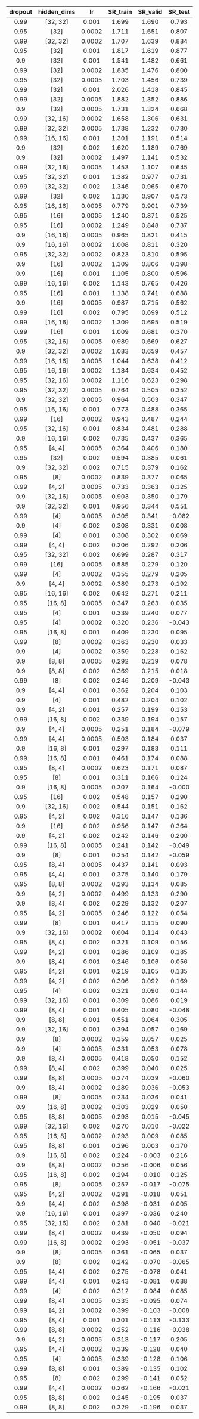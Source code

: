 | dropout | hidden_dims | lr | SR_train | SR_valid | SR_test |
|:-------:|:-----------:|:--:|:--------:|:--------:|:-------:|
| 0.99 | [32, 32] | 0.001 | 1.699 | 1.690 | 0.793 |
| 0.95 | [32] | 0.0002 | 1.711 | 1.651 | 0.807 |
| 0.99 | [32, 32] | 0.0002 | 1.707 | 1.639 | 0.884 |
| 0.95 | [32] | 0.001 | 1.817 | 1.619 | 0.877 |
| 0.9 | [32] | 0.001 | 1.541 | 1.482 | 0.661 |
| 0.99 | [32] | 0.0002 | 1.835 | 1.476 | 0.800 |
| 0.95 | [32] | 0.0005 | 1.703 | 1.456 | 0.739 |
| 0.99 | [32] | 0.001 | 2.026 | 1.418 | 0.845 |
| 0.99 | [32] | 0.0005 | 1.882 | 1.352 | 0.886 |
| 0.9 | [32] | 0.0005 | 1.731 | 1.324 | 0.668 |
| 0.99 | [32, 16] | 0.0002 | 1.658 | 1.306 | 0.631 |
| 0.99 | [32, 32] | 0.0005 | 1.738 | 1.232 | 0.730 |
| 0.99 | [16, 16] | 0.001 | 1.301 | 1.191 | 0.514 |
| 0.9 | [32] | 0.002 | 1.620 | 1.189 | 0.769 |
| 0.9 | [32] | 0.0002 | 1.497 | 1.141 | 0.532 |
| 0.99 | [32, 16] | 0.0005 | 1.453 | 1.107 | 0.645 |
| 0.95 | [32, 32] | 0.001 | 1.382 | 0.977 | 0.731 |
| 0.99 | [32, 32] | 0.002 | 1.346 | 0.965 | 0.670 |
| 0.99 | [32] | 0.002 | 1.130 | 0.907 | 0.573 |
| 0.95 | [16, 16] | 0.0005 | 0.779 | 0.901 | 0.739 |
| 0.95 | [16] | 0.0005 | 1.240 | 0.871 | 0.525 |
| 0.95 | [16] | 0.0002 | 1.249 | 0.848 | 0.737 |
| 0.9 | [16, 16] | 0.0005 | 0.965 | 0.821 | 0.415 |
| 0.9 | [16, 16] | 0.0002 | 1.008 | 0.811 | 0.320 |
| 0.95 | [32, 32] | 0.0002 | 0.823 | 0.810 | 0.595 |
| 0.9 | [16] | 0.0002 | 1.309 | 0.806 | 0.398 |
| 0.9 | [16] | 0.001 | 1.105 | 0.800 | 0.596 |
| 0.99 | [16, 16] | 0.002 | 1.143 | 0.765 | 0.426 |
| 0.95 | [16] | 0.001 | 1.138 | 0.741 | 0.688 |
| 0.9 | [16] | 0.0005 | 0.987 | 0.715 | 0.562 |
| 0.99 | [16] | 0.002 | 0.795 | 0.699 | 0.512 |
| 0.99 | [16, 16] | 0.0002 | 1.309 | 0.695 | 0.519 |
| 0.99 | [16] | 0.001 | 1.009 | 0.681 | 0.370 |
| 0.95 | [32, 16] | 0.0005 | 0.989 | 0.669 | 0.627 |
| 0.9 | [32, 32] | 0.0002 | 1.083 | 0.659 | 0.457 |
| 0.99 | [16, 16] | 0.0005 | 1.044 | 0.638 | 0.412 |
| 0.95 | [16, 16] | 0.0002 | 1.184 | 0.634 | 0.452 |
| 0.95 | [32, 16] | 0.0002 | 1.116 | 0.623 | 0.298 |
| 0.95 | [32, 32] | 0.0005 | 0.764 | 0.505 | 0.352 |
| 0.9 | [32, 32] | 0.0005 | 0.964 | 0.503 | 0.347 |
| 0.95 | [16, 16] | 0.001 | 0.773 | 0.488 | 0.365 |
| 0.99 | [16] | 0.0002 | 0.943 | 0.487 | 0.244 |
| 0.95 | [32, 16] | 0.001 | 0.834 | 0.481 | 0.288 |
| 0.9 | [16, 16] | 0.002 | 0.735 | 0.437 | 0.365 |
| 0.95 | [4, 4] | 0.0005 | 0.364 | 0.406 | 0.180 |
| 0.95 | [32] | 0.002 | 0.594 | 0.385 | 0.061 |
| 0.9 | [32, 32] | 0.002 | 0.715 | 0.379 | 0.162 |
| 0.95 | [8] | 0.0002 | 0.839 | 0.377 | 0.065 |
| 0.99 | [4, 2] | 0.0005 | 0.733 | 0.363 | 0.125 |
| 0.9 | [32, 16] | 0.0005 | 0.903 | 0.350 | 0.179 |
| 0.9 | [32, 32] | 0.001 | 0.956 | 0.344 | 0.551 |
| 0.99 | [4] | 0.0005 | 0.305 | 0.341 | -0.082 |
| 0.9 | [4] | 0.002 | 0.308 | 0.331 | 0.008 |
| 0.99 | [4] | 0.001 | 0.308 | 0.302 | 0.069 |
| 0.99 | [4, 4] | 0.002 | 0.206 | 0.292 | 0.206 |
| 0.95 | [32, 32] | 0.002 | 0.699 | 0.287 | 0.317 |
| 0.99 | [16] | 0.0005 | 0.585 | 0.279 | 0.120 |
| 0.99 | [4] | 0.0002 | 0.355 | 0.279 | 0.205 |
| 0.9 | [4, 4] | 0.0002 | 0.389 | 0.273 | 0.192 |
| 0.95 | [16, 16] | 0.002 | 0.642 | 0.271 | 0.211 |
| 0.95 | [16, 8] | 0.0005 | 0.347 | 0.263 | 0.035 |
| 0.95 | [4] | 0.001 | 0.339 | 0.240 | 0.077 |
| 0.95 | [4] | 0.0002 | 0.320 | 0.236 | -0.043 |
| 0.95 | [16, 8] | 0.001 | 0.409 | 0.230 | 0.095 |
| 0.99 | [8] | 0.0002 | 0.363 | 0.230 | 0.033 |
| 0.9 | [4] | 0.0002 | 0.359 | 0.228 | 0.162 |
| 0.9 | [8, 8] | 0.0005 | 0.292 | 0.219 | 0.078 |
| 0.9 | [8, 8] | 0.002 | 0.369 | 0.215 | 0.018 |
| 0.99 | [8] | 0.002 | 0.246 | 0.209 | -0.043 |
| 0.9 | [4, 4] | 0.001 | 0.362 | 0.204 | 0.103 |
| 0.9 | [4] | 0.001 | 0.482 | 0.204 | 0.102 |
| 0.9 | [4, 2] | 0.001 | 0.257 | 0.199 | 0.153 |
| 0.99 | [16, 8] | 0.002 | 0.339 | 0.194 | 0.157 |
| 0.9 | [4, 4] | 0.0005 | 0.251 | 0.184 | -0.079 |
| 0.99 | [4, 4] | 0.0005 | 0.503 | 0.184 | 0.037 |
| 0.9 | [16, 8] | 0.001 | 0.297 | 0.183 | 0.111 |
| 0.99 | [16, 8] | 0.001 | 0.461 | 0.174 | 0.088 |
| 0.95 | [8, 4] | 0.0002 | 0.623 | 0.171 | 0.087 |
| 0.95 | [8] | 0.001 | 0.311 | 0.166 | 0.124 |
| 0.9 | [16, 8] | 0.0005 | 0.307 | 0.164 | -0.000 |
| 0.95 | [16] | 0.002 | 0.548 | 0.157 | 0.290 |
| 0.9 | [32, 16] | 0.002 | 0.544 | 0.151 | 0.162 |
| 0.95 | [4, 2] | 0.002 | 0.316 | 0.147 | 0.136 |
| 0.9 | [16] | 0.002 | 0.956 | 0.147 | 0.364 |
| 0.9 | [4, 2] | 0.002 | 0.242 | 0.146 | 0.200 |
| 0.99 | [16, 8] | 0.0005 | 0.241 | 0.142 | -0.049 |
| 0.9 | [8] | 0.001 | 0.254 | 0.142 | -0.059 |
| 0.95 | [8, 4] | 0.0005 | 0.437 | 0.141 | 0.093 |
| 0.95 | [4, 4] | 0.001 | 0.375 | 0.140 | 0.179 |
| 0.95 | [8, 8] | 0.0002 | 0.293 | 0.134 | 0.085 |
| 0.9 | [4, 2] | 0.0002 | 0.499 | 0.133 | 0.290 |
| 0.9 | [8, 4] | 0.002 | 0.229 | 0.132 | 0.207 |
| 0.95 | [4, 2] | 0.0005 | 0.246 | 0.122 | 0.054 |
| 0.99 | [8] | 0.001 | 0.417 | 0.115 | 0.090 |
| 0.9 | [32, 16] | 0.0002 | 0.604 | 0.114 | 0.043 |
| 0.95 | [8, 4] | 0.002 | 0.321 | 0.109 | 0.156 |
| 0.99 | [4, 2] | 0.001 | 0.286 | 0.109 | 0.185 |
| 0.9 | [8, 4] | 0.001 | 0.246 | 0.106 | 0.056 |
| 0.95 | [4, 2] | 0.001 | 0.219 | 0.105 | 0.135 |
| 0.99 | [4, 2] | 0.002 | 0.306 | 0.092 | 0.169 |
| 0.95 | [4] | 0.002 | 0.321 | 0.090 | 0.144 |
| 0.99 | [32, 16] | 0.001 | 0.309 | 0.086 | 0.019 |
| 0.99 | [8, 4] | 0.001 | 0.405 | 0.080 | -0.048 |
| 0.9 | [8, 8] | 0.001 | 0.551 | 0.064 | 0.305 |
| 0.9 | [32, 16] | 0.001 | 0.394 | 0.057 | 0.169 |
| 0.9 | [8] | 0.0002 | 0.359 | 0.057 | 0.025 |
| 0.9 | [4] | 0.0005 | 0.331 | 0.053 | 0.078 |
| 0.9 | [8, 4] | 0.0005 | 0.418 | 0.050 | 0.152 |
| 0.99 | [8, 4] | 0.002 | 0.399 | 0.040 | 0.025 |
| 0.99 | [8, 8] | 0.0005 | 0.274 | 0.039 | -0.060 |
| 0.9 | [8, 4] | 0.0002 | 0.289 | 0.036 | -0.053 |
| 0.99 | [8] | 0.0005 | 0.234 | 0.036 | 0.041 |
| 0.9 | [16, 8] | 0.0002 | 0.303 | 0.029 | 0.050 |
| 0.95 | [8, 8] | 0.0005 | 0.293 | 0.015 | -0.045 |
| 0.99 | [32, 16] | 0.002 | 0.270 | 0.010 | -0.022 |
| 0.95 | [16, 8] | 0.0002 | 0.293 | 0.009 | 0.085 |
| 0.95 | [8, 8] | 0.001 | 0.296 | 0.003 | 0.170 |
| 0.9 | [16, 8] | 0.002 | 0.224 | -0.003 | 0.216 |
| 0.9 | [8, 8] | 0.0002 | 0.356 | -0.006 | 0.056 |
| 0.95 | [16, 8] | 0.002 | 0.294 | -0.010 | 0.125 |
| 0.95 | [8] | 0.0005 | 0.257 | -0.017 | -0.075 |
| 0.95 | [4, 2] | 0.0002 | 0.291 | -0.018 | 0.051 |
| 0.9 | [4, 4] | 0.002 | 0.398 | -0.031 | 0.005 |
| 0.9 | [16, 16] | 0.001 | 0.397 | -0.036 | 0.240 |
| 0.95 | [32, 16] | 0.002 | 0.281 | -0.040 | -0.021 |
| 0.99 | [8, 4] | 0.0002 | 0.439 | -0.050 | 0.094 |
| 0.99 | [16, 8] | 0.0002 | 0.293 | -0.051 | -0.037 |
| 0.9 | [8] | 0.0005 | 0.361 | -0.065 | 0.037 |
| 0.9 | [8] | 0.002 | 0.242 | -0.070 | -0.065 |
| 0.95 | [4, 4] | 0.002 | 0.275 | -0.078 | 0.041 |
| 0.99 | [4, 4] | 0.001 | 0.243 | -0.081 | 0.088 |
| 0.99 | [4] | 0.002 | 0.312 | -0.084 | 0.085 |
| 0.99 | [8, 4] | 0.0005 | 0.335 | -0.095 | 0.074 |
| 0.99 | [4, 2] | 0.0002 | 0.399 | -0.103 | -0.008 |
| 0.95 | [8, 4] | 0.001 | 0.301 | -0.113 | -0.133 |
| 0.99 | [8, 8] | 0.0002 | 0.252 | -0.116 | -0.038 |
| 0.9 | [4, 2] | 0.0005 | 0.313 | -0.117 | 0.205 |
| 0.95 | [4, 4] | 0.0002 | 0.339 | -0.128 | 0.040 |
| 0.95 | [4] | 0.0005 | 0.339 | -0.128 | 0.106 |
| 0.99 | [8, 8] | 0.001 | 0.389 | -0.135 | 0.102 |
| 0.95 | [8] | 0.002 | 0.299 | -0.141 | 0.052 |
| 0.99 | [4, 4] | 0.0002 | 0.262 | -0.166 | -0.021 |
| 0.95 | [8, 8] | 0.002 | 0.245 | -0.195 | 0.037 |
| 0.99 | [8, 8] | 0.002 | 0.329 | -0.196 | 0.037 |
